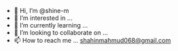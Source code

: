 - 👋 Hi, I’m @shine-m
- 👀 I’m interested in ...
- 🌱 I’m currently learning ...
- 💞️ I’m looking to collaborate on ...
- 📫 How to reach me ... shahinmahmud068@gmail.com

<!---
shine-m/shine-m is a ✨ special ✨ repository because its `README.md` (this file) appears on your GitHub profile.
You can click the Preview link to take a look at your changes.
--->
